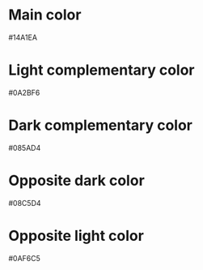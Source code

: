 # Main color
#14A1EA
# Light complementary color
#0A2BF6
# Dark complementary color
#085AD4
# Opposite dark color
#08C5D4
# Opposite light color
#0AF6C5
